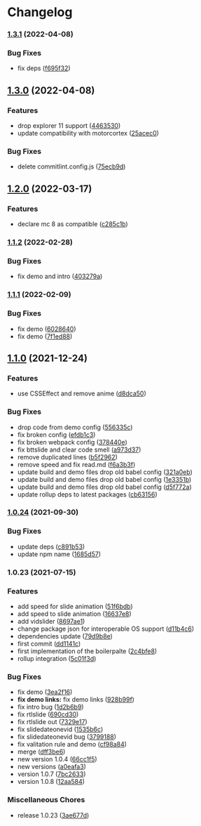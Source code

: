 # Changelog

### [1.3.1](https://github.com/donkeyclip/motorcortex-slides/compare/v1.3.0...v1.3.1) (2022-04-08)


### Bug Fixes

* fix deps ([f695f32](https://github.com/donkeyclip/motorcortex-slides/commit/f695f3291f8ef17366cd33523ebb6620bf68133a))

## [1.3.0](https://github.com/donkeyclip/motorcortex-slides/compare/v1.2.0...v1.3.0) (2022-04-08)


### Features

* drop explorer 11 support ([4463530](https://github.com/donkeyclip/motorcortex-slides/commit/4463530a438f7c61d3976d58787989b9eb58016e))
* update compatibility with motorcortex ([25acec0](https://github.com/donkeyclip/motorcortex-slides/commit/25acec07fc7175725f9c28817864881c2cf8b80c))


### Bug Fixes

* delete commitlint.config.js ([75ecb9d](https://github.com/donkeyclip/motorcortex-slides/commit/75ecb9de2e7a201f1ef536a156f3e4252f32cdc6))

## [1.2.0](https://www.github.com/donkeyclip/motorcortex-slides/compare/v1.1.2...v1.2.0) (2022-03-17)


### Features

* declare mc 8 as compatible ([c285c1b](https://www.github.com/donkeyclip/motorcortex-slides/commit/c285c1b3908b7423fade4b34dd12e0ea01dcd6fe))

### [1.1.2](https://www.github.com/donkeyclip/motorcortex-slides/compare/v1.1.1...v1.1.2) (2022-02-28)


### Bug Fixes

* fix demo and intro ([403279a](https://www.github.com/donkeyclip/motorcortex-slides/commit/403279abd05ef06cf5a43ca9ef7269a2c3ded5ca))

### [1.1.1](https://www.github.com/donkeyclip/motorcortex-slides/compare/v1.1.0...v1.1.1) (2022-02-09)


### Bug Fixes

* fix demo ([6028640](https://www.github.com/donkeyclip/motorcortex-slides/commit/602864061b9d5e6fe7bfb3ffaa1988fba3b0219e))
* fix demo ([7f1ed88](https://www.github.com/donkeyclip/motorcortex-slides/commit/7f1ed882fa4302a3c5a9d35e42b4748a9abbcee3))

## [1.1.0](https://www.github.com/donkeyclip/motorcortex-slides/compare/v1.0.24...v1.1.0) (2021-12-24)


### Features

* use CSSEffect and remove anime ([d8dca50](https://www.github.com/donkeyclip/motorcortex-slides/commit/d8dca501b102645d9104b37b0f8d56bfe352aef3))


### Bug Fixes

* drop code from demo config ([556335c](https://www.github.com/donkeyclip/motorcortex-slides/commit/556335cf25a8b274cf8bc0ea50b0385a732ee6af))
* fix broken config ([efdb1c3](https://www.github.com/donkeyclip/motorcortex-slides/commit/efdb1c352ec6b9e610ab6551cdb2ce6d2ba4d394))
* fix broken webpack config ([378440e](https://www.github.com/donkeyclip/motorcortex-slides/commit/378440e75f8f2e40b93d87fa5ef82ac01b85f906))
* fix bttslide and clear code smell ([a973d37](https://www.github.com/donkeyclip/motorcortex-slides/commit/a973d37ab4eef9a06c599ec5e0e90e2c5684d57b))
* remove duplicated lines ([b5f2962](https://www.github.com/donkeyclip/motorcortex-slides/commit/b5f29620c1fa59cb86448dd1bf2e3d5de93e70c3))
* remove speed and fix read.md ([f6a3b3f](https://www.github.com/donkeyclip/motorcortex-slides/commit/f6a3b3fcbd187af5fa9c6650a75185b68605fac0))
* update build and demo files drop old babel config ([321a0eb](https://www.github.com/donkeyclip/motorcortex-slides/commit/321a0ebba8984ef5ffbf4f67644a79e4b707bdac))
* update build and demo files drop old babel config ([1e3351b](https://www.github.com/donkeyclip/motorcortex-slides/commit/1e3351b89e0374bc2e638616196577ea2a30735d))
* update build and demo files drop old babel config ([d5f772a](https://www.github.com/donkeyclip/motorcortex-slides/commit/d5f772a46a6a2eeddbfce3f1ebc661924b042125))
* update rollup deps to latest packages ([cb63156](https://www.github.com/donkeyclip/motorcortex-slides/commit/cb631568cb4b38fc73ef8e97d904705e5b38354c))

### [1.0.24](https://www.github.com/donkeyclip/motorcortex-slides/compare/v1.0.23...v1.0.24) (2021-09-30)


### Bug Fixes

* update deps ([c891b53](https://www.github.com/donkeyclip/motorcortex-slides/commit/c891b53dec34b93b0a5556a2437a8d734f71b32c))
* update npm name ([1685d57](https://www.github.com/donkeyclip/motorcortex-slides/commit/1685d57b3f6161618e9e80e585b948508d1b7459))

### 1.0.23 (2021-07-15)


### Features

* add speed for slide animation ([51f6bdb](https://www.github.com/kissmybutton/motorcortex-slides/commit/51f6bdbcd06133c2b7b03aaac8f9c589dc6a4c53))
* add speed to slide animation ([16637e8](https://www.github.com/kissmybutton/motorcortex-slides/commit/16637e854621c06085eff2c98fa7df69ba2ded11))
* add vidslider ([8697ae1](https://www.github.com/kissmybutton/motorcortex-slides/commit/8697ae15eb013a32cca9d5453ae500a06c0ff68f))
* change package json for interoperable OS support ([d11b4c6](https://www.github.com/kissmybutton/motorcortex-slides/commit/d11b4c626bc9ecbfdb6c7f67d1e862f0de5fc69b))
* dependencies update ([79d9b8e](https://www.github.com/kissmybutton/motorcortex-slides/commit/79d9b8e0d06478228f02266f5cedda3ce9e48d50))
* first commit ([dd1141c](https://www.github.com/kissmybutton/motorcortex-slides/commit/dd1141cca3b24d756e9e57c1703c55f77c9b5233))
* first implementation of the boilerpalte ([2c4bfe8](https://www.github.com/kissmybutton/motorcortex-slides/commit/2c4bfe85e42ca7917792dc8dfba9ad67c8cd5bc6))
* rollup integration ([5c01f3d](https://www.github.com/kissmybutton/motorcortex-slides/commit/5c01f3d9dfe13757bc33e19d6d7aba82cd8e7f75))


### Bug Fixes

* fix demo ([3ea2f16](https://www.github.com/kissmybutton/motorcortex-slides/commit/3ea2f16af5a62ab648c1120aedad720653de885c))
* **fix demo links:** fix demo links ([928b99f](https://www.github.com/kissmybutton/motorcortex-slides/commit/928b99f9999715b1a108ba024d8d6590fbc4a49b))
* fix intro bug ([1d2b6b9](https://www.github.com/kissmybutton/motorcortex-slides/commit/1d2b6b9811598ebaaf31e4ea218b3cb435df2f2a))
* fix rtlslide ([690cd30](https://www.github.com/kissmybutton/motorcortex-slides/commit/690cd3072aaa52766e04dc949b3612a086df38e9))
* fix rtlslide out ([7329e17](https://www.github.com/kissmybutton/motorcortex-slides/commit/7329e1725a2f41e4aebaf35f9f337e663b56c418))
* fix slidedateonevid ([1535b6c](https://www.github.com/kissmybutton/motorcortex-slides/commit/1535b6cb7df17104ff81e33b4a9ddc9f83e1313f))
* fix slidedateonevid bug ([3799188](https://www.github.com/kissmybutton/motorcortex-slides/commit/3799188faefdb259fe0402aa386a813f12d33976))
* fix valitation rule and demo ([cf98a84](https://www.github.com/kissmybutton/motorcortex-slides/commit/cf98a84261af64b76fedc3c948d638c24b20608c))
* merge ([dff3be6](https://www.github.com/kissmybutton/motorcortex-slides/commit/dff3be6e1dc391fedb40095e35d7e1744c184a8a))
* new version 1.0.4 ([66cc1f5](https://www.github.com/kissmybutton/motorcortex-slides/commit/66cc1f53d5ef44484842f55827aec3e17f481e8b))
* new versions ([a0eafa3](https://www.github.com/kissmybutton/motorcortex-slides/commit/a0eafa38e33bda28f24c4f13fdf8a97912d5fa86))
* version 1.0.7 ([7bc2633](https://www.github.com/kissmybutton/motorcortex-slides/commit/7bc2633b824de26597864673617b1bf2c93f59a9))
* version 1.0.8 ([12aa584](https://www.github.com/kissmybutton/motorcortex-slides/commit/12aa58431a1d5be37236ed80fdf3a8313f8927e3))


### Miscellaneous Chores

* release 1.0.23 ([3ae677d](https://www.github.com/kissmybutton/motorcortex-slides/commit/3ae677dc53b881e9ba1a6b01065778cf88d2c416))
